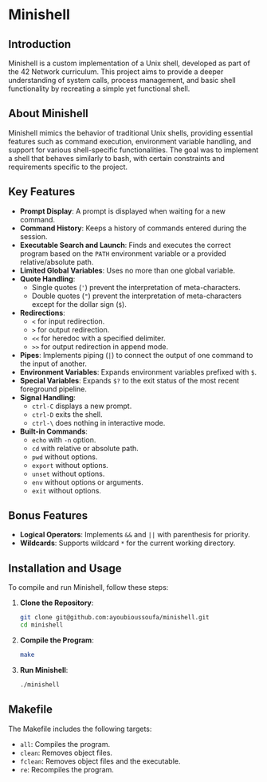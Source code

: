 # Minishell

## Introduction

Minishell is a custom implementation of a Unix shell, developed as part of the 42 Network curriculum. This project aims to provide a deeper understanding of system calls, process management, and basic shell functionality by recreating a simple yet functional shell.

## About Minishell

Minishell mimics the behavior of traditional Unix shells, providing essential features such as command execution, environment variable handling, and support for various shell-specific functionalities. The goal was to implement a shell that behaves similarly to bash, with certain constraints and requirements specific to the project.

## Key Features

- **Prompt Display**: A prompt is displayed when waiting for a new command.
- **Command History**: Keeps a history of commands entered during the session.
- **Executable Search and Launch**: Finds and executes the correct program based on the `PATH` environment variable or a provided relative/absolute path.
- **Limited Global Variables**: Uses no more than one global variable.
- **Quote Handling**:
  - Single quotes (`'`) prevent the interpretation of meta-characters.
  - Double quotes (`"`) prevent the interpretation of meta-characters except for the dollar sign (`$`).
- **Redirections**:
  - `<` for input redirection.
  - `>` for output redirection.
  - `<<` for heredoc with a specified delimiter.
  - `>>` for output redirection in append mode.
- **Pipes**: Implements piping (`|`) to connect the output of one command to the input of another.
- **Environment Variables**: Expands environment variables prefixed with `$`.
- **Special Variables**: Expands `$?` to the exit status of the most recent foreground pipeline.
- **Signal Handling**:
  - `ctrl-C` displays a new prompt.
  - `ctrl-D` exits the shell.
  - `ctrl-\` does nothing in interactive mode.
- **Built-in Commands**:
  - `echo` with `-n` option.
  - `cd` with relative or absolute path.
  - `pwd` without options.
  - `export` without options.
  - `unset` without options.
  - `env` without options or arguments.
  - `exit` without options.

## Bonus Features

- **Logical Operators**: Implements `&&` and `||` with parenthesis for priority.
- **Wildcards**: Supports wildcard `*` for the current working directory.

## Installation and Usage

To compile and run Minishell, follow these steps:

1. **Clone the Repository**:
    ```sh
    git clone git@github.com:ayoubioussoufa/minishell.git
    cd minishell
    ```

2. **Compile the Program**:
    ```sh
    make
    ```

3. **Run Minishell**:
    ```sh
    ./minishell
    ```

## Makefile

The Makefile includes the following targets:

- `all`: Compiles the program.
- `clean`: Removes object files.
- `fclean`: Removes object files and the executable.
- `re`: Recompiles the program.
